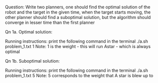 Question: Write two planners, one should find the optimal solution of the robot and the target in the given time, when the target starts moving, the other planner should find a suboptimal solution, but the algorithm should converge in lesser time than the first planner


Qn 1a. Optimal solution:

Running instructions: print the following command in the terminal
./a.sh problem_1.txt 1
Note: 1 is the weight - this will run Astar - which is always optimal

Qn 1b. Suboptimal solution:

Running instructions: print the following command in the terminal
./a.sh problem_1.txt 5
Note: 5 corresponds to the weight that A star is blew up to
